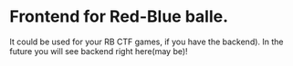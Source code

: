 # Frontend for Red-Blue balle.
It could be used for your RB CTF games, if you have the backend).
In the future you will see backend right here(may be)!
